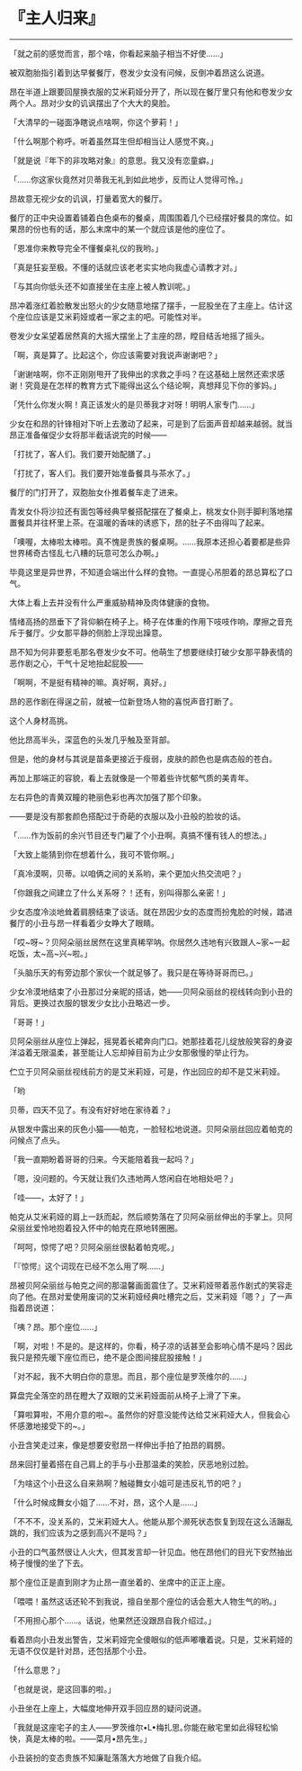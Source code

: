 # 『主人归来』

------

「就之前的感觉而言，那个啥，你看起来脑子相当不好使……」

被双胞胎指引着到达早餐餐厅，卷发少女没有问候，反倒冲着昂这么说道。

昂在半道上跟要回屋换衣服的艾米莉娅分开了，所以现在餐厅里只有他和卷发少女两个人。昂对少女的讥讽摆出了个大大的臭脸。

「大清早的一碰面净瞎说点啥啊，你这个萝莉！」

「什么啊那个称呼。听着虽然耳生但却相当让人感觉不爽。」

「就是说『年下的非攻略对象』的意思。我又没有恋童癖。」

「……你这家伙竟然对贝蒂我无礼到如此地步，反而让人觉得可怜。」

昂故意无视少女的讥讽，打量着宽大的餐厅。

餐厅的正中央设置着铺着白色桌布的餐桌，周围围着几个已经摆好餐具的席位。如果昂的份也有的话，那么末席中的某一个就应该是他的座位了。

「恩准你来教导完全不懂餐桌礼仪的我哟。」

「真是狂妄至极。不懂的话就应该老老实实地向我虚心请教才对。」

「与其向你低头还不如直接坐在主座上被人教训呢。」

昂冲着涨红着脸散发出怒火的少女随意地摆了摆手，一屁股坐在了主座上。估计这个座位应该是艾米莉娅或者一家之主的吧。可能性对半。

卷发少女呆望着居然真的大摇大摆坐上了主座的昂，瞠目结舌地摇了摇头。

「啊，真是算了。比起这个，你应该需要对我说声谢谢吧？」

「谢谢啥啊，你不正刚刚甩开了我伸出的求救之手吗？在这基础上居然还索求感谢！究竟是在怎样的教育方式下能得出这么个结论啊，真想拜见下你的爹妈。」

「凭什么你发火啊！真正该发火的是贝蒂我才对呀！明明人家专门……」

少女在和昂的针锋相对下听上去激动了起来，可是到了后面声音却越来越弱。就当昂正准备催促少女将那半截话说完的时候——

「打扰了，客人们。我们要开始配膳了。」

「打扰了，客人们。我们要开始准备餐具与茶水了。」

餐厅的门打开了，双胞胎女仆推着餐车走了进来。

青发女仆将沙拉还有面包等经典早餐搭配摆在了餐桌上，桃发女仆则手脚利落地摆置餐具并往杯里上茶。在温暖的香味的诱惑下，昂的肚子不由得叫了起来。

「噢喔，太棒啦太棒啦。真不愧是贵族的餐桌啊。……我原本还担心着要都是些异世界稀奇古怪乱七八糟的玩意可怎么办啊。」

毕竟这里是异世界，不知道会端出什么样的食物。一直提心吊胆着的昂总算松了口气。

大体上看上去并没有什么严重威胁精神及肉体健康的食物。

情绪高扬的昂垂下了背仰躺在椅子上。椅子在体重的作用下吱吱作响，摩擦之音充斥于餐厅。少女那平静的侧脸上浮现出躁意。

昂不知为何非要惹毛那名卷发少女不可。他萌生了想要继续打破少女那平静表情的恶作剧之心，干气十足地抬起屁股——

「啊啊，不是挺有精神的嘛。真好啊，真好。」

昂的恶作剧在得逞之前，就被一位新登场人物的喜悦声音打断了。

这个人身材高挑。

他比昂高半头，深蓝色的头发几乎触及至背部。

但是，他的身材与其说是苗条更接近于瘦弱，皮肤的颜色也是病态般的苍白。

再加上那端正的容貌，看上去就像是一个带着些许忧郁气质的美青年。

左右异色的青黄双瞳的艳丽色彩也再次加强了那个印象。

——要是没有那套颜色搭配过于奇葩的衣服以及小丑般的脸妆的话。

「……作为饭前的余兴节目还专门雇了个小丑啊。真搞不懂有钱人的想法。」

「大致上能猜到你在想着什么，我可不管你啊。」

「真冷漠啊，贝蒂。以咱俩之间的关系哟，来个更加火热交流吧？」

「你跟我之间建立了什么关系呀？！还有，别叫得那么亲密！」

少女态度冷淡地耸着肩膀结束了谈话。就在昂因少女的态度而扮鬼脸的时候，踏进餐厅的小丑与昂一样看着少女睁大了眼睛。

「哎~呀~？贝阿朵丽丝居然在这里真稀罕呐。你居然久违地有兴致跟人~家~一起吃饭，太~高~兴~啦。」

「头脑乐天的有旁边那个家伙一个就足够了。我只是在等待哥哥而已。」

少女冷漠地结束了小丑那过分亲昵的搭话，她——贝阿朵丽丝的视线转向到小丑的背后。更换过衣服的银发少女比小丑略迟一步。

「哥哥！」

贝阿朵丽丝从座位上弹起，摇晃着长裙奔向门口。她那挂着花儿绽放般笑容的身姿洋溢着无限温柔，甚至能让人忘却掉目前为止少女那傲慢的举止行为。

伫立于贝阿朵丽丝视线前方的是艾米莉娅，可是，作出回应的却不是艾米莉娅。

「哟

贝蒂，四天不见了。有没有好好地在家待着？」

从银发中露出来的灰色小猫——帕克，一脸轻松地说道。贝阿朵丽丝回应着帕克的问候点了点头。

「我一直期盼着哥哥的归来。今天能陪着我一起吗？」

「嗯，没问题的。今天就让我们久违地两人悠闲自在地相处吧？」

「哇——，太好了！」

帕克从艾米莉娅的肩上一跃而起，然后顺势落在了贝阿朵丽丝伸出的手掌上。贝阿朵丽丝爱怜地抱着投入怀中的帕克在原地转圈圈。

「呵呵，惊愕了吧？贝阿朵丽丝很黏着帕克呢。」

「『惊愕』这个词现在已经不怎么用了啊……」

昂被贝阿朵丽丝与帕克之间的那温馨画面震住了。艾米莉娅带着恶作剧式的笑容走向了他。在昂对爱使用废词的艾米莉娅经典吐槽完之后，艾米莉娅「嗯？」了一声指着昂说道：

「咦？昂。那个座位……」

「啊，对啦！不是的。是这样的，你看，椅子凉的话甚至会影响心情不是吗？因此我只是预先暖下座位而已，绝不是企图间接屁股接触！」

「对不起，我不大明白你的意思。而且，那个座位是罗茨维尔的……」

算盘完全落空的昂在瞪大了双眼的艾米莉娅面前从椅子上滑了下来。

「算啦算啦，不用介意的啦~。虽然你的好意没能传达给艾米莉娅大人，但我会心怀感激地接受下的~。」

小丑含笑走过来，像是想要安慰昂一样伸出手拍了拍昂的肩膀。

昂来回打量着搭在自己肩上的手与小丑那温柔的笑脸，厌恶地别过脸。

「为啥这个小丑这么自来熟啊？触碰舞女小姐可是违反礼节的吧？」

「什么时候成舞女小姐了……不对，昂，这个人是……」

「不不不，没关系的，艾米莉娅大人。他能从那个濒死状态恢复到现在这么活蹦乱跳的，我们应该为之感到高兴不是吗？」

小丑的口气虽然很让人火大，但其发言却一针见血。他在昂他们的目光下安然抽出椅子慢慢的坐了下去。

那个座位正是直到刚才为止昂一直坐着的、坐席中的正正上座。

「喂喂！虽然这话还轮不到我说，擅自坐那个座位的话会惹大人物生气的哟。」

「不用担心那个……。话说，他果然还没跟昂自我介绍过。」

看着昂向小丑发出警告，艾米莉娅完全傻眼似的低声嘟囔着说。只是，艾米莉娅的无语不仅仅是针对昂，还包括那个小丑。

「什么意思？」

「也就是说，是这回事的啦。」

小丑坐在上座上，大幅度地伸开双手回应昂的疑问说道。

「我就是这座宅子的主人——罗茨维尔•L•梅扎思｡你能在敝宅里如此得轻松愉快，真是太棒的啦。——菜月•昂先生。」

小丑装扮的变态贵族不知廉耻落落大方地做了自我介绍。

